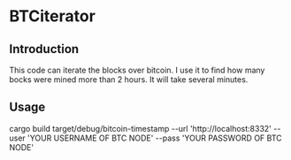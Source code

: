 # BTCiterator
## Introduction
 This code can iterate the blocks over bitcoin. I use it to find how many bocks were mined more than 2 hours. It will take several minutes.
## Usage
cargo build
target/debug/bitcoin-timestamp --url 'http://localhost:8332' --user 'YOUR USERNAME OF BTC NODE' --pass 'YOUR PASSWORD OF BTC NODE'
